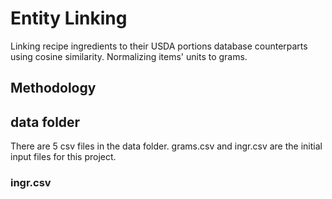# Entity Linking
Linking recipe ingredients to their USDA portions database counterparts using cosine similarity. Normalizing items' units to grams.

## Methodology

## data folder
There are 5 csv files in the data folder. grams.csv and ingr.csv are the initial input files for this project.

### ingr.csv


